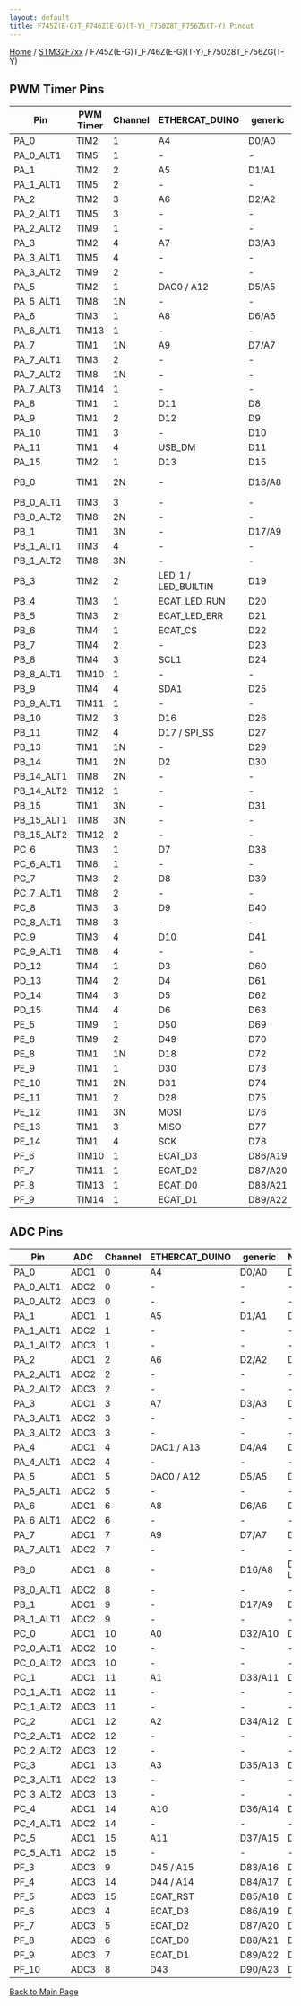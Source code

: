 ```yaml
---
layout: default
title: F745Z(E-G)T_F746Z(E-G)(T-Y)_F750Z8T_F756ZG(T-Y) Pinout
---
```


[Home](../../index.md) / [STM32F7xx](../index.md) / F745Z(E-G)T_F746Z(E-G)(T-Y)_F750Z8T_F756ZG(T-Y)

## PWM Timer Pins

| Pin | PWM Timer | Channel | ETHERCAT_DUINO | generic | NUCLEO_F7x6ZG |
| --- | --- | --- | --- | --- | --- |
| PA_0 | TIM2 | 1 | A4 | D0/A0 | D32 |
| PA_0_ALT1 | TIM5 | 1 | - | - | - |
| PA_1 | TIM2 | 2 | A5 | D1/A1 | D88/A18 |
| PA_1_ALT1 | TIM5 | 2 | - | - | - |
| PA_2 | TIM2 | 3 | A6 | D2/A2 | D89/A19 |
| PA_2_ALT1 | TIM5 | 3 | - | - | - |
| PA_2_ALT2 | TIM9 | 1 | - | - | - |
| PA_3 | TIM2 | 4 | A7 | D3/A3 | D78/A0 |
| PA_3_ALT1 | TIM5 | 4 | - | - | - |
| PA_3_ALT2 | TIM9 | 2 | - | - | - |
| PA_5 | TIM2 | 1 | DAC0 / A12 | D5/A5 | D13 |
| PA_5_ALT1 | TIM8 | 1N | - | - | - |
| PA_6 | TIM3 | 1 | A8 | D6/A6 | D12 |
| PA_6_ALT1 | TIM13 | 1 | - | - | - |
| PA_7 | TIM1 | 1N | A9 | D7/A7 | D71 |
| PA_7_ALT1 | TIM3 | 2 | - | - | - |
| PA_7_ALT2 | TIM8 | 1N | - | - | - |
| PA_7_ALT3 | TIM14 | 1 | - | - | - |
| PA_8 | TIM1 | 1 | D11 | D8 | D90 |
| PA_9 | TIM1 | 2 | D12 | D9 | D91 |
| PA_10 | TIM1 | 3 | - | D10 | D92 |
| PA_11 | TIM1 | 4 | USB_DM | D11 | D93 |
| PA_15 | TIM2 | 1 | D13 | D15 | D20 |
| PB_0 | TIM1 | 2N | - | D16/A8 | D33/A23 - LED_GREEN |
| PB_0_ALT1 | TIM3 | 3 | - | - | - |
| PB_0_ALT2 | TIM8 | 2N | - | - | - |
| PB_1 | TIM1 | 3N | - | D17/A9 | D84/A6 |
| PB_1_ALT1 | TIM3 | 4 | - | - | - |
| PB_1_ALT2 | TIM8 | 3N | - | - | - |
| PB_3 | TIM2 | 2 | LED_1 / LED_BUILTIN | D19 | D23 |
| PB_4 | TIM3 | 1 | ECAT_LED_RUN | D20 | D25 |
| PB_5 | TIM3 | 2 | ECAT_LED_ERR | D21 | D22 |
| PB_6 | TIM4 | 1 | ECAT_CS | D22 | D26 |
| PB_7 | TIM4 | 2 | - | D23 | D73 - LED_BLUE |
| PB_8 | TIM4 | 3 | SCL1 | D24 | D15 |
| PB_8_ALT1 | TIM10 | 1 | - | - | - |
| PB_9 | TIM4 | 4 | SDA1 | D25 | D14 |
| PB_9_ALT1 | TIM11 | 1 | - | - | - |
| PB_10 | TIM2 | 3 | D16 | D26 | D36 |
| PB_11 | TIM2 | 4 | D17 / SPI_SS | D27 | D35 |
| PB_13 | TIM1 | 1N | - | D29 | D18 |
| PB_14 | TIM1 | 2N | D2 | D30 | D74 - LED_RED |
| PB_14_ALT1 | TIM8 | 2N | - | - | - |
| PB_14_ALT2 | TIM12 | 1 | - | - | - |
| PB_15 | TIM1 | 3N | - | D31 | D17 |
| PB_15_ALT1 | TIM8 | 3N | - | - | - |
| PB_15_ALT2 | TIM12 | 2 | - | - | - |
| PC_6 | TIM3 | 1 | D7 | D38 | D16 |
| PC_6_ALT1 | TIM8 | 1 | - | - | - |
| PC_7 | TIM3 | 2 | D8 | D39 | D21 |
| PC_7_ALT1 | TIM8 | 2 | - | - | - |
| PC_8 | TIM3 | 3 | D9 | D40 | D43 |
| PC_8_ALT1 | TIM8 | 3 | - | - | - |
| PC_9 | TIM3 | 4 | D10 | D41 | D44 |
| PC_9_ALT1 | TIM8 | 4 | - | - | - |
| PD_12 | TIM4 | 1 | D3 | D60 | D29 |
| PD_13 | TIM4 | 2 | D4 | D61 | D28 |
| PD_14 | TIM4 | 3 | D5 | D62 | D10 |
| PD_15 | TIM4 | 4 | D6 | D63 | D9 |
| PE_5 | TIM9 | 1 | D50 | D69 | D58 |
| PE_6 | TIM9 | 2 | D49 | D70 | D59 |
| PE_8 | TIM1 | 1N | D18 | D72 | D42 |
| PE_9 | TIM1 | 1 | D30 | D73 | D6 |
| PE_10 | TIM1 | 2N | D31 | D74 | D40 |
| PE_11 | TIM1 | 2 | D28 | D75 | D5 |
| PE_12 | TIM1 | 3N | MOSI | D76 | D39 |
| PE_13 | TIM1 | 3 | MISO | D77 | D3 |
| PE_14 | TIM1 | 4 | SCK | D78 | D38 |
| PF_6 | TIM10 | 1 | ECAT_D3 | D86/A19 | D87/A9 |
| PF_7 | TIM11 | 1 | ECAT_D2 | D87/A20 | D62 |
| PF_8 | TIM13 | 1 | ECAT_D0 | D88/A21 | D61 |
| PF_9 | TIM14 | 1 | ECAT_D1 | D89/A22 | D63 |


## ADC Pins

| Pin | ADC | Channel | ETHERCAT_DUINO | generic | NUCLEO_F7x6ZG |
| --- | --- | --- | --- | --- | --- |
| PA_0 | ADC1 | 0 | A4 | D0/A0 | D32 |
| PA_0_ALT1 | ADC2 | 0 | - | - | - |
| PA_0_ALT2 | ADC3 | 0 | - | - | - |
| PA_1 | ADC1 | 1 | A5 | D1/A1 | D88/A18 |
| PA_1_ALT1 | ADC2 | 1 | - | - | - |
| PA_1_ALT2 | ADC3 | 1 | - | - | - |
| PA_2 | ADC1 | 2 | A6 | D2/A2 | D89/A19 |
| PA_2_ALT1 | ADC2 | 2 | - | - | - |
| PA_2_ALT2 | ADC3 | 2 | - | - | - |
| PA_3 | ADC1 | 3 | A7 | D3/A3 | D78/A0 |
| PA_3_ALT1 | ADC2 | 3 | - | - | - |
| PA_3_ALT2 | ADC3 | 3 | - | - | - |
| PA_4 | ADC1 | 4 | DAC1 / A13 | D4/A4 | D24 |
| PA_4_ALT1 | ADC2 | 4 | - | - | - |
| PA_5 | ADC1 | 5 | DAC0 / A12 | D5/A5 | D13 |
| PA_5_ALT1 | ADC2 | 5 | - | - | - |
| PA_6 | ADC1 | 6 | A8 | D6/A6 | D12 |
| PA_6_ALT1 | ADC2 | 6 | - | - | - |
| PA_7 | ADC1 | 7 | A9 | D7/A7 | D71 |
| PA_7_ALT1 | ADC2 | 7 | - | - | - |
| PB_0 | ADC1 | 8 | - | D16/A8 | D33/A23 - LED_GREEN |
| PB_0_ALT1 | ADC2 | 8 | - | - | - |
| PB_1 | ADC1 | 9 | - | D17/A9 | D84/A6 |
| PB_1_ALT1 | ADC2 | 9 | - | - | - |
| PC_0 | ADC1 | 10 | A0 | D32/A10 | D79/A1 |
| PC_0_ALT1 | ADC2 | 10 | - | - | - |
| PC_0_ALT2 | ADC3 | 10 | - | - | - |
| PC_1 | ADC1 | 11 | A1 | D33/A11 | D97/A20 |
| PC_1_ALT1 | ADC2 | 11 | - | - | - |
| PC_1_ALT2 | ADC3 | 11 | - | - | - |
| PC_2 | ADC1 | 12 | A2 | D34/A12 | D85/A7 |
| PC_2_ALT1 | ADC2 | 12 | - | - | - |
| PC_2_ALT2 | ADC3 | 12 | - | - | - |
| PC_3 | ADC1 | 13 | A3 | D35/A13 | D80/A2 |
| PC_3_ALT1 | ADC2 | 13 | - | - | - |
| PC_3_ALT2 | ADC3 | 13 | - | - | - |
| PC_4 | ADC1 | 14 | A10 | D36/A14 | D98/A21 |
| PC_4_ALT1 | ADC2 | 14 | - | - | - |
| PC_5 | ADC1 | 15 | A11 | D37/A15 | D99/A22 |
| PC_5_ALT1 | ADC2 | 15 | - | - | - |
| PF_3 | ADC3 | 9 | D45 / A15 | D83/A16 | D81/A3 |
| PF_4 | ADC3 | 14 | D44 / A14 | D84/A17 | D86/A8 |
| PF_5 | ADC3 | 15 | ECAT_RST | D85/A18 | D82/A4 |
| PF_6 | ADC3 | 4 | ECAT_D3 | D86/A19 | D87/A9 |
| PF_7 | ADC3 | 5 | ECAT_D2 | D87/A20 | D62 |
| PF_8 | ADC3 | 6 | ECAT_D0 | D88/A21 | D61 |
| PF_9 | ADC3 | 7 | ECAT_D1 | D89/A22 | D63 |
| PF_10 | ADC3 | 8 | D43 | D90/A23 | D83/A5 |


[Back to Main Page](../../index.md)